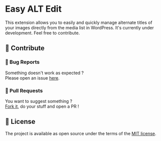 # Easy ALT Edit

This extension allows you to easily and quickly manage alternate titles of your images directly from the media list in WordPress.
It's currently under development. Feel free to contribute.

## 🙌 Contribute

### 🐛 Bug Reports

Something doesn't work as expected ?
<br>
Please open an issue [here](https://github.com/creanico/wp-plugin-easy-alt-edit/issues).

### 🤝 Pull Requests

You want to suggest something ?
<br>
[Fork it](https://github.com/creanico/wp-plugin-easy-alt-edit/fork), do your stuff and open a PR !

## 📖 License

The project is available as open source under the terms of the [MIT license](./license).
